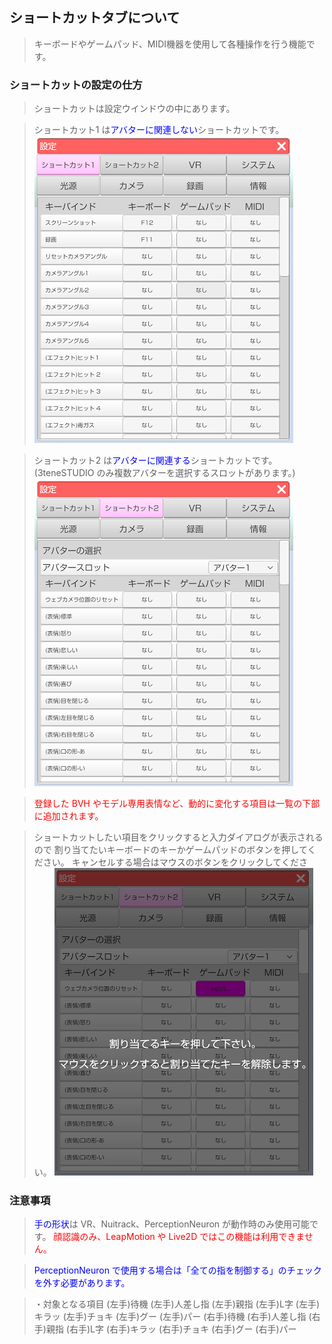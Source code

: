 ## ショートカットタブについて

>キーボードやゲームパッド、MIDI機器を使用して各種操作を行う機能です。

### ショートカットの設定の仕方

>ショートカットは設定ウインドウの中にあります。

>ショートカット1 は<font color="Blue">アバターに関連しない</font>ショートカットです。
![画像](image/setting_shortcut1.png "ショートカット")

>ショートカット2 は<font color="Blue">アバターに関連する</font>ショートカットです。
>(3teneSTUDIO のみ複数アバターを選択するスロットがあります。)
![画像](image/setting_shortcut2.png "ショートカット")

><font color="Red">登録した BVH やモデル専用表情など、動的に変化する項目は一覧の下部に追加されます。</font>


>ショートカットしたい項目をクリックすると入力ダイアログが表示されるので
>割り当てたいキーボードのキーかゲームパッドのボタンを押してください。
>キャンセルする場合はマウスのボタンをクリックしてください。
![画像](image/setting_shortcut3.png "ショートカット")


### 注意事項

><font color="Blue">手の形状</font>は VR、Nuitrack、PerceptionNeuron が動作時のみ使用可能です。
><font color="Red">顔認識のみ、LeapMotion や Live2D ではこの機能は利用できません。</font>

><font color="Blue">PerceptionNeuron で使用する場合は「全ての指を制御する」のチェックを外す必要があります。</font>

>・対象となる項目
>(左手)待機
>(左手)人差し指
>(左手)親指
>(左手)L字
>(左手)キラッ
>(左手)チョキ
>(左手)グー
>(左手)パー
>(右手)待機
>(右手)人差し指
>(右手)親指
>(右手)L字
>(右手)キラッ
>(右手)チョキ
>(右手)グー
>(右手)パー


